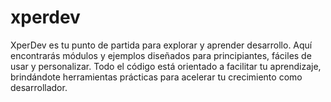 # xperdev
XperDev es tu punto de partida para explorar y aprender desarrollo. Aquí encontrarás módulos y ejemplos diseñados para principiantes, fáciles de usar y personalizar. Todo el código está orientado a facilitar tu aprendizaje, brindándote herramientas prácticas para acelerar tu crecimiento como desarrollador.
